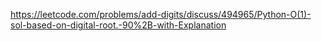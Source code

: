 https://leetcode.com/problems/add-digits/discuss/494965/Python-O(1)-sol-based-on-digital-root.-90%2B-with-Explanation